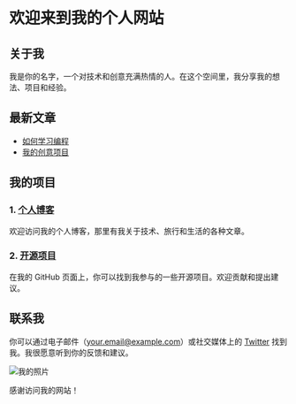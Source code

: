 # 欢迎来到我的个人网站

## 关于我

我是你的名字，一个对技术和创意充满热情的人。在这个空间里，我分享我的想法、项目和经验。

## 最新文章

- [如何学习编程](blog/how-to-learn-programming.md)
- [我的创意项目](blog/my-creative-projects.md)

## 我的项目

### 1. [个人博客](https://www.yourblog.com)

欢迎访问我的个人博客，那里有我关于技术、旅行和生活的各种文章。

### 2. [开源项目](https://github.com/yourusername)

在我的 GitHub 页面上，你可以找到我参与的一些开源项目。欢迎贡献和提出建议。

## 联系我

你可以通过电子邮件（your.email@example.com）或社交媒体上的 [Twitter](https://twitter.com/yourtwitter) 找到我。我很愿意听到你的反馈和建议。

![我的照片](images/profile-picture.jpg)

感谢访问我的网站！

